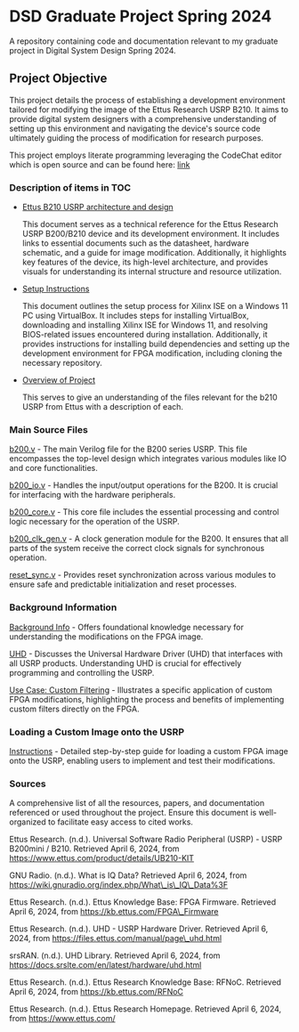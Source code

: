 # DSD Graduate Project Spring 2024

A repository containing code and documentation relevant to my graduate project in Digital System Design Spring 2024. 

## Project Objective

This project details the process of establishing a development environment tailored for modifying the image of the Ettus Research USRP B210. It aims to provide digital system designers with a comprehensive understanding of setting up this environment and navigating the device's source code ultimately guiding the process of modification for research purposes.

This project employs literate programming leveraging the CodeChat editor which is open source and can be found here: [link](https://github.com/bjones1/CodeChat_Editor.git)


### Description of items in TOC

- [Ettus B210 USRP architecture and design](src/b210.md)
  
  This document serves as a technical reference for the Ettus Research USRP B200/B210 device and its development environment. It includes links to essential documents such as the datasheet, hardware schematic, and a guide for image modification. Additionally, it highlights key features of the device, its high-level architecture, and provides visuals for understanding its internal structure and resource utilization.

- [Setup Instructions](src/Setup.md)
  
  This document outlines the setup process for Xilinx ISE on a Windows 11 PC using VirtualBox. It includes steps for installing VirtualBox, downloading and installing Xilinx ISE for Windows 11, and resolving BIOS-related issues encountered during installation. Additionally, it provides instructions for installing build dependencies and setting up the development environment for FPGA modification, including cloning the necessary repository.

- [Overview of Project](src/overview.md)

  This serves to give an understanding of the files relevant for the b210 USRP from Ettus with a description of each.

### Main Source Files

[b200.v](fpga/usrp3/top/b200/b200.v) - The main Verilog file for the B200 series USRP. This file encompasses the top-level design which integrates various modules like IO and core functionalities.

[b200_io.v](fpga/usrp3/top/b200/b200_io.v) - Handles the input/output operations for the B200. It is crucial for interfacing with the hardware peripherals.

[b200_core.v](fpga/usrp3/top/b200/b200_core.v) - This core file includes the essential processing and control logic necessary for the operation of the USRP.

[b200_clk_gen.v](fpga/usrp3/top/b200/coregen/b200_clk_gen.v) - A clock generation module for the B200. It ensures that all parts of the system receive the correct clock signals for synchronous operation.

[reset_sync.v](fpga/usrp3/lib/control/reset_sync.v) - Provides reset synchronization across various modules to ensure safe and predictable initialization and reset processes.

### Background Information
[Background Info](src/backgroundinfo.md) - Offers foundational knowledge necessary for understanding the modifications on the FPGA image.

[UHD](src/UHD.md) - Discusses the Universal Hardware Driver (UHD) that interfaces with all USRP products. Understanding UHD is crucial for effectively programming and controlling the USRP.

[Use Case: Custom Filtering](src/customfiltering.md) - Illustrates a specific application of custom FPGA modifications, highlighting the process and benefits of implementing custom filters directly on the FPGA.

### Loading a Custom Image onto the USRP
[Instructions](src/usingcustomimage.md) - Detailed step-by-step guide for loading a custom FPGA image onto the USRP, enabling users to implement and test their modifications.








### Sources
A comprehensive list of all the resources, papers, and documentation referenced or used throughout the project. Ensure this document is well-organized to facilitate easy access to cited works.

Ettus Research. (n.d.). Universal Software Radio Peripheral (USRP) - USRP
B200mini / B210. Retrieved April 6, 2024, from
https://www.ettus.com/product/details/UB210-KIT

GNU Radio. (n.d.). What is IQ Data? Retrieved April 6, 2024, from
https://wiki.gnuradio.org/index.php/What\_is\_IQ\_Data%3F

Ettus Research. (n.d.). Ettus Knowledge Base: FPGA Firmware. Retrieved April 6,
2024, from https://kb.ettus.com/FPGA\_Firmware

Ettus Research. (n.d.). UHD - USRP Hardware Driver. Retrieved April 6, 2024,
from https://files.ettus.com/manual/page\_uhd.html

srsRAN. (n.d.). UHD Library. Retrieved April 6, 2024, from
https://docs.srslte.com/en/latest/hardware/uhd.html

Ettus Research. (n.d.). Ettus Research Knowledge Base: RFNoC. Retrieved April 6,
2024, from https://kb.ettus.com/RFNoC

Ettus Research. (n.d.). Ettus Research Homepage. Retrieved April 6, 2024, from
https://www.ettus.com/


